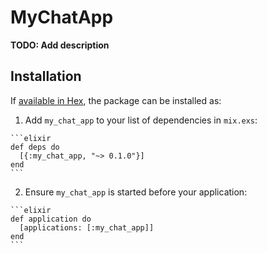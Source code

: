 # MyChatApp

**TODO: Add description**

## Installation

If [available in Hex](https://hex.pm/docs/publish), the package can be installed as:

  1. Add `my_chat_app` to your list of dependencies in `mix.exs`:

    ```elixir
    def deps do
      [{:my_chat_app, "~> 0.1.0"}]
    end
    ```

  2. Ensure `my_chat_app` is started before your application:

    ```elixir
    def application do
      [applications: [:my_chat_app]]
    end
    ```

